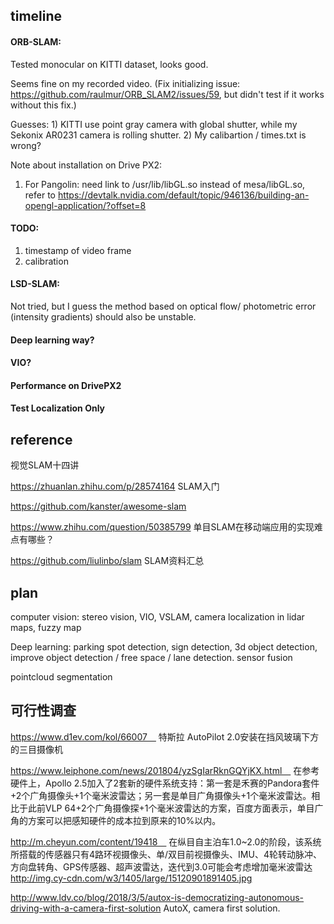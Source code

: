 ## timeline

#### ORB-SLAM: 
Tested monocular on KITTI dataset, looks good.

Seems fine on my recorded video. (Fix initializing issue: https://github.com/raulmur/ORB_SLAM2/issues/59, but didn't test if it works without this fix.)

Guesses: 1) KITTI use point gray camera with global shutter, while my Sekonix AR0231 camera is rolling shutter. 
2) My calibartion / times.txt is wrong?

Note about installation on Drive PX2:
1) For Pangolin: need link to /usr/lib/libGL.so instead of mesa/libGL.so, refer to https://devtalk.nvidia.com/default/topic/946136/building-an-opengl-application/?offset=8


#### TODO: 
1) timestamp of video frame
2) calibration

#### LSD-SLAM:
Not tried, but I guess the method based on optical flow/ photometric error (intensity gradients) should also be unstable.

#### Deep learning way?
#### VIO?
#### Performance on DrivePX2
#### Test Localization Only

## reference
视觉SLAM十四讲

https://zhuanlan.zhihu.com/p/28574164 SLAM入门

https://github.com/kanster/awesome-slam

https://www.zhihu.com/question/50385799  单目SLAM在移动端应用的实现难点有哪些？

https://github.com/liulinbo/slam SLAM资料汇总


## plan
computer vision: stereo vision, VIO, VSLAM, camera localization in lidar maps, fuzzy map

Deep learning: parking spot detection, sign detection, 3d object detection, improve object detection / free space / lane detection.
sensor fusion

pointcloud segmentation

## 可行性调查
https://www.d1ev.com/kol/66007　
特斯拉 AutoPilot 2.0安装在挡风玻璃下方的三目摄像机

https://www.leiphone.com/news/201804/yzSgIarRknGQYjKX.html　
在参考硬件上，Apollo 2.5加入了2套新的硬件系统支持：第一套是禾赛的Pandora套件+2个广角摄像头+1个毫米波雷达；另一套是单目广角摄像头+1个毫米波雷达。相比于此前VLP 64+2个广角摄像探+1个毫米波雷达的方案，百度方面表示，单目广角的方案可以把感知硬件的成本拉到原来的10%以内。

http://m.cheyun.com/content/19418　
在纵目自主泊车1.0~2.0的阶段，该系统所搭载的传感器只有4路环视摄像头、单/双目前视摄像头、IMU、4轮转动脉冲、方向盘转角、GPS传感器、超声波雷达，迭代到3.0可能会考虑增加毫米波雷达
http://img.cy-cdn.com/w3/1405/large/15120901891405.jpg

http://www.ldv.co/blog/2018/3/5/autox-is-democratizing-autonomous-driving-with-a-camera-first-solution
AutoX, camera first solution.

